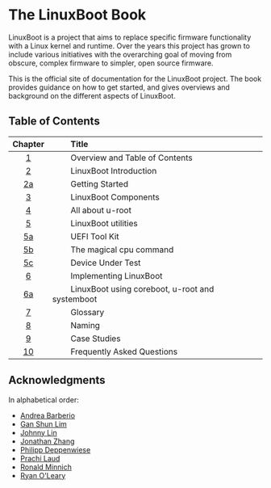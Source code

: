 # The LinuxBoot Book

LinuxBoot is a project that aims to replace specific firmware functionality with
a Linux kernel and runtime. Over the years this project has grown to include
various initiatives with the overarching goal of moving from obscure, complex
firmware to simpler, open source firmware.

This is the official site of documentation for the LinuxBoot project. The book
provides guidance on how to get started, and gives overviews and
background on the different aspects of LinuxBoot.

## Table of Contents

|Chapter|&emsp; &emsp;Title|
|:-----:|:--------------|
| [1](README.md)|&emsp; &emsp;Overview and Table of Contents|
| [2](intro/README.md)|&emsp; &emsp;LinuxBoot Introduction|
| [2a](getting_started/README.md)|&emsp; &emsp;Getting Started|
| [3](components/README.md)|&emsp; &emsp;LinuxBoot Components|
| [4](u-root/README.md)|&emsp; &emsp;All about u-root|
| [5](utilities/README.md)|&emsp; &emsp;LinuxBoot utilities|
| [5a](UEFI_Tool_Kit/README.md)|&emsp; &emsp;UEFI Tool Kit|
| [5b](cpu/README.md)|&emsp; &emsp;The magical cpu command|
| [5c](dut/README.md)|&emsp; &emsp;Device Under Test|
| [6](implementation/README.md)|&emsp; &emsp;Implementing LinuxBoot|
| [6a](coreboot.u-root.systemboot/README.md)|&emsp; &emsp;LinuxBoot using coreboot, u-root and systemboot|
| [7](glossary/README.md)|&emsp; &emsp;Glossary|
| [8](naming/README.md) |&emsp; &emsp;Naming|
| [9](case_studies/README.md)|&emsp; &emsp;Case Studies|
| [10](faq/README.md)|&emsp; &emsp;Frequently Asked Questions|

## Acknowledgments

In alphabetical order:

* [Andrea Barberio](https://github.com/insomniacslk)
* [Gan Shun Lim](https://github.com/ganshun)
* [Johnny Lin](https://github.com/johnnylinwiwynn)
* [Jonathan Zhang](https://github.com/jonzhang-fb)
* [Philipp Deppenwiese](https://github.com/zaolin)
* [Prachi Laud](https://github.com/pallaud)
* [Ronald Minnich](https://github.com/rminnich)
* [Ryan O'Leary](https://github.com/rjoleary)
